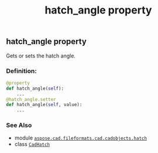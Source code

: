 ﻿---
title: hatch_angle property
second_title: Aspose.CAD for Python via .NET API References
description: 
type: docs
weight: 320
url: /python-net/aspose.cad.fileformats.cad.cadobjects.hatch/cadhatch/hatch_angle/
is_root: false
---

## hatch_angle property


Gets or sets the hatch angle.
### Definition:
```python
@property
def hatch_angle(self):
    ...
@hatch_angle.setter
def hatch_angle(self, value):
    ...
```

### See Also
* module [`aspose.cad.fileformats.cad.cadobjects.hatch`](../../)
* class [`CadHatch`](/cad/python-net/aspose.cad.fileformats.cad.cadobjects.hatch/cadhatch)
